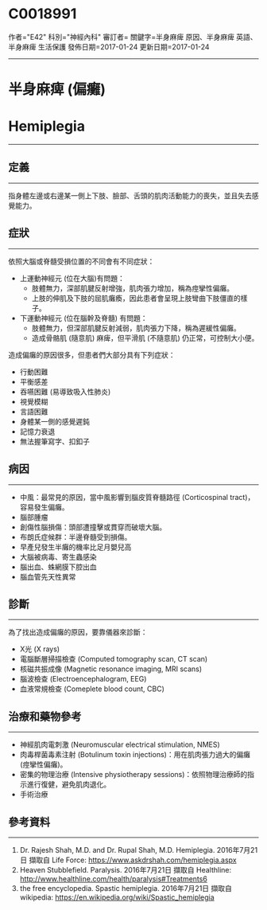 # C0018991
作者="E42"
科別="神經內科"
審訂者=
關鍵字=半身麻痺 原因、半身麻痺 英語、半身麻痺 生活保護
發佈日期=2017-01-24
更新日期=2017-01-24

----------
# 半身麻痺 (偏癱)
# Hemiplegia
----------
## 定義
----------

指身體左邊或右邊某一側上下肢、臉部、舌頭的肌肉活動能力的喪失，並且失去感覺能力。

## 症狀
----------

依照大腦或脊髓受損位置的不同會有不同症狀：

- 上運動神經元 (位在大腦)有問題：
  - 肢體無力，深部肌腱反射增強，肌肉張力增加，稱為痙攣性偏癱。
  - 上肢的伸肌及下肢的屈肌癱瘓，因此患者會呈現上肢彎曲下肢僵直的樣子。
- 下運動神經元 (位在腦幹及脊髓) 有問題：
  - 肢體無力，但深部肌腱反射減弱，肌肉張力下降，稱為遲緩性偏癱。
  - 造成骨骼肌 (隨意肌) 麻痺，但平滑肌 (不隨意肌) 仍正常，可控制大小便。

造成偏癱的原因很多，但患者們大部分具有下列症狀：

- 行動困難
- 平衡感差
- 吞嚥困難 (易導致吸入性肺炎)
- 視覺模糊
- 言語困難
- 身體某一側的感覺遲鈍
- 記憶力衰退
- 無法握筆寫字、扣釦子
## 病因
----------
- 中風：最常見的原因，當中風影響到腦皮質脊髓路徑 (Corticospinal tract)，容易發生偏癱。
- 腦部腫瘤
- 創傷性腦損傷：頭部遭撞擊或貫穿而破壞大腦。
- 布朗氏症候群：半邊脊髓受到損傷。
- 早產兒發生半癱的機率比足月嬰兒高
- 大腦被病毒、寄生蟲感染
- 腦出血、蛛網膜下腔出血
- 腦血管先天性異常
## 診斷
----------

為了找出造成偏癱的原因，要靠儀器來診斷：

- X光 (X rays)
- 電腦斷層掃描檢查 (Computed tomography scan, CT scan)
- 核磁共振成像 (Magnetic resonance imaging, MRI scans)
- 腦波檢查 (Electroencephalogram, EEG)
- 血液常規檢查 (Comeplete blood count, CBC)
## 治療和藥物參考
----------
- 神經肌肉電刺激 (Neuromuscular electrical stimulation, NMES)
- 肉毒桿菌毒素注射 (Botulinum toxin injections)：用在肌肉張力過大的偏癱 (痙攣性偏癱)。
- 密集的物理治療 (Intensive physiotherapy sessions)：依照物理治療師的指示進行復健，避免肌肉退化。
- 手術治療
## 參考資料
----------
1. Dr. Rajesh Shah, M.D. and Dr. Rupal Shah, M.D. Hemiplegia. 2016年7月21日 擷取自 Life Force: 
  https://www.askdrshah.com/hemiplegia.aspx
2. Heaven Stubblefield. Paralysis. 2016年7月21日 擷取自 Healthline: 
  http://www.healthline.com/health/paralysis#Treatments6
3. the free encyclopedia. Spastic hemiplegia. 2016年7月21日 擷取自 wikipedia: 
  https://en.wikipedia.org/wiki/Spastic_hemiplegia


